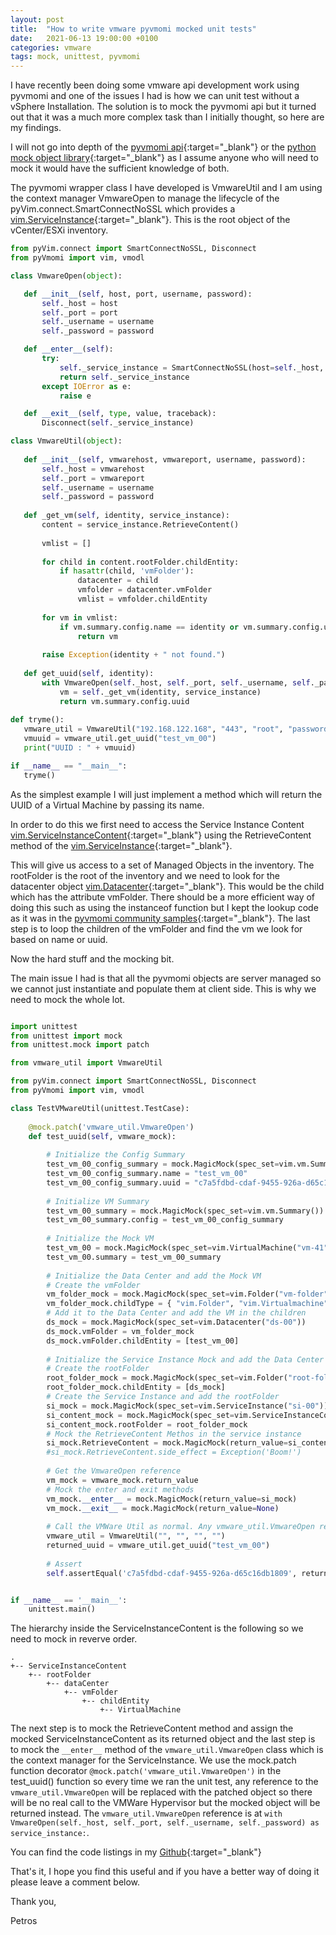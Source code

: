 ```yaml
---
layout: post
title:  "How to write vmware pyvmomi mocked unit tests"
date:   2021-06-13 19:00:00 +0100
categories: vmware
tags: mock, unittest, pyvmomi
---
```


I have recently been doing some vmware api development work using pyvmomi and one of the issues I had is how we can unit test without a vSphere Installation. The solution is to mock the pyvmomi api but it turned out that it was a much more complex task than I initially thought, so here are my findings.

I will not go into depth of the [pyvmomi api](https://pypi.org/project/pyvmomi/){:target="_blank"} or the [python mock object library](https://docs.python.org/3/library/unittest.mock.html){:target="_blank"} as I assume anyone who will need to mock it would have the sufficient knowledge of both.

The pyvmomi wrapper class I have developed is VmwareUtil and I am using the context manager VmwareOpen to manage the lifecycle of the pyVim.connect.SmartConnectNoSSL which provides a [vim.ServiceInstance](https://vdc-download.vmware.com/vmwb-repository/dcr-public/b50dcbbf-051d-4204-a3e7-e1b618c1e384/538cf2ec-b34f-4bae-a332-3820ef9e7773/vim.ServiceInstance.html){:target="_blank"}. This is the root object of the vCenter/ESXi inventory.

 ```python
from pyVim.connect import SmartConnectNoSSL, Disconnect
from pyVmomi import vim, vmodl

class VmwareOpen(object):

    def __init__(self, host, port, username, password):
        self._host = host
        self._port = port
        self._username = username
        self._password = password

    def __enter__(self):
        try:
            self._service_instance = SmartConnectNoSSL(host=self._host, user=self._username, pwd=self._password, port=self._port)
            return self._service_instance
        except IOError as e:
            raise e

    def __exit__(self, type, value, traceback):
        Disconnect(self._service_instance)

class VmwareUtil(object):
    
    def __init__(self, vmwarehost, vmwareport, username, password):
        self._host = vmwarehost
        self._port = vmwareport
        self._username = username
        self._password = password
    
    def _get_vm(self, identity, service_instance):
        content = service_instance.RetrieveContent()
        
        vmlist = []
        
        for child in content.rootFolder.childEntity:
            if hasattr(child, 'vmFolder'):
                datacenter = child
                vmfolder = datacenter.vmFolder
                vmlist = vmfolder.childEntity
                
        for vm in vmlist:
            if vm.summary.config.name == identity or vm.summary.config.uuid == identity:
                return vm
        
        raise Exception(identity + " not found.")
    
    def get_uuid(self, identity):
        with VmwareOpen(self._host, self._port, self._username, self._password) as service_instance:
            vm = self._get_vm(identity, service_instance)
            return vm.summary.config.uuid
    
def tryme():
    vmware_util = VmwareUtil("192.168.122.168", "443", "root", "password")
    vmuuid = vmware_util.get_uuid("test_vm_00")
    print("UUID : " + vmuuid)

if __name__ == "__main__":
    tryme()
```

As the simplest example I will just implement a method which will return the UUID of a Virtual Machine by passing its name.

In order to do this we first need to access the Service Instance Content [vim.ServiceInstanceContent](https://vdc-download.vmware.com/vmwb-repository/dcr-public/b50dcbbf-051d-4204-a3e7-e1b618c1e384/538cf2ec-b34f-4bae-a332-3820ef9e7773/vim.ServiceInstanceContent.html){:target="_blank"} using the RetrieveContent method of the [vim.ServiceInstance](https://vdc-download.vmware.com/vmwb-repository/dcr-public/b50dcbbf-051d-4204-a3e7-e1b618c1e384/538cf2ec-b34f-4bae-a332-3820ef9e7773/vim.ServiceInstance.html){:target="_blank"}.

This will give us access to a set of Managed Objects in the inventory. The rootFolder is the root of the inventory and we need to look for the datacenter object [vim.Datacenter](https://vdc-download.vmware.com/vmwb-repository/dcr-public/b50dcbbf-051d-4204-a3e7-e1b618c1e384/538cf2ec-b34f-4bae-a332-3820ef9e7773/vim.Datacenter.html){:target="_blank"}. This would be the child which has the attribute vmFolder. There should be a more efficient way of doing this such as using the instanceof function but I kept the lookup code as it was in the [pyvmomi community samples](https://github.com/vmware/pyvmomi-community-samples){:target="_blank"}. The last step is to loop the children of the vmFolder and find the vm we look for based on name or uuid.

Now the hard stuff and the mocking bit.

The main issue I had is that all the pyvmomi objects are server managed so we cannot just instantiate and populate them at client side. This is why we need to mock the whole lot.


```python

import unittest
from unittest import mock
from unittest.mock import patch

from vmware_util import VmwareUtil

from pyVim.connect import SmartConnectNoSSL, Disconnect
from pyVmomi import vim, vmodl

class TestVMwareUtil(unittest.TestCase):
    
    @mock.patch('vmware_util.VmwareOpen')
    def test_uuid(self, vmware_mock):
        
        # Initialize the Config Summary
        test_vm_00_config_summary = mock.MagicMock(spec_set=vim.vm.Summary.ConfigSummary())
        test_vm_00_config_summary.name = "test_vm_00"
        test_vm_00_config_summary.uuid = "c7a5fdbd-cdaf-9455-926a-d65c16db1809"
         
        # Initialize VM Summary 
        test_vm_00_summary = mock.MagicMock(spec_set=vim.vm.Summary())
        test_vm_00_summary.config = test_vm_00_config_summary
        
        # Initialize the Mock VM
        test_vm_00 = mock.MagicMock(spec_set=vim.VirtualMachine("vm-41"))
        test_vm_00.summary = test_vm_00_summary
        
        # Initialize the Data Center and add the Mock VM
        # Create the vmFolder       
        vm_folder_mock = mock.MagicMock(spec_set=vim.Folder("vm-folder"))
        vm_folder_mock.childType = { "vim.Folder", "vim.Virtualmachine", "vim.VirtualApp" }       
        # Add it to the Data Center and add the VM in the children
        ds_mock = mock.MagicMock(spec_set=vim.Datacenter("ds-00"))
        ds_mock.vmFolder = vm_folder_mock
        ds_mock.vmFolder.childEntity = [test_vm_00]
        
        # Initialize the Service Instance Mock and add the Data Center
        # Create the rootFolder
        root_folder_mock = mock.MagicMock(spec_set=vim.Folder("root-folder"))
        root_folder_mock.childEntity = [ds_mock]
        # Create the Service Instance and add the rootFolder
        si_mock = mock.MagicMock(spec_set=vim.ServiceInstance("si-00"))
        si_content_mock = mock.MagicMock(spec_set=vim.ServiceInstanceContent())
        si_content_mock.rootFolder = root_folder_mock
        # Mock the RetrieveContent Methos in the service instance
        si_mock.RetrieveContent = mock.MagicMock(return_value=si_content_mock)
        #si_mock.RetrieveContent.side_effect = Exception('Boom!')
        
        # Get the VmwareOpen reference
        vm_mock = vmware_mock.return_value
        # Mock the enter and exit methods
        vm_mock.__enter__ = mock.MagicMock(return_value=si_mock)
        vm_mock.__exit__ = mock.MagicMock(return_value=None)
        
        # Call the VMWare Util as normal. Any vmware_util.VmwareOpen reference within the function call will be replaced by the mocked object.
        vmware_util = VmwareUtil("", "", "", "")
        returned_uuid = vmware_util.get_uuid("test_vm_00")
         
        # Assert
        self.assertEqual('c7a5fdbd-cdaf-9455-926a-d65c16db1809', returned_uuid)


if __name__ == '__main__':
    unittest.main()
```

The hierarchy inside the ServiceInstanceContent is the following so we need to mock in reverve order.


```
.
+-- ServiceInstanceContent
    +-- rootFolder
        +-- dataCenter
            +-- vmFolder
                +-- childEntity
                    +-- VirtualMachine
```

The next step is to mock the RetrieveContent method and assign the mocked ServiceInstanceContent as its returned object and the last step is to mock the `__enter__` method of the `vmware_util.VmwareOpen` class which is the context manager for the ServiceInstance. We use the mock.patch function decorator `@mock.patch('vmware_util.VmwareOpen')` in the test_uuid() function so every time we ran the unit test, any reference to the `vmware_util.VmwareOpen` will be replaced with the patched object so there will be no real call to the VMWare Hypervisor but the mocked object will be returned instead. The `vmware_util.VmwareOpen` reference is at `with VmwareOpen(self._host, self._port, self._username, self._password) as service_instance:`.

You can find the code listings in my [Github](https://github.com/ppetrou/vmware_pyvmomi_mock){:target="_blank"}

That's it, I hope you find this useful and if you have a better way of doing it please leave a comment below.

Thank you,

Petros



<div id="commentics"></div>
